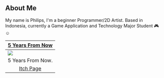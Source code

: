 About Me
---
My name is Philips, I'm a beginner Programmer/2D Artist.
Based in Indonesia, currently a Game Application and Technology Major Student 🎮☺
 
<table width="100%">
  <thead>
    <tr>
     <th width="100%" align="center"><a href="">5 Years From Now</a></th>
    </tr>
  </thead>
  <tbody>
    <tr>
      <td><img src="https://github.com/Gramonesk/Gramonesk/blob/main/Plant Growth.gif"/></td>
    </tr>
    <tr>
     <td valign="text-top">5 Years From Now.</td>
    </tr>
    <tr>
      <td align="center"><a href="https://juan-xavier.itch.io/across-java">Itch Page</td>
    </tr>
    <tr>
    </tr>
  </tbody>
</table>
